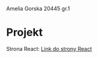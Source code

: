 Amelia Gorska 20445 gr.1


# Projekt

Strona React: [Link do strony React](https://gurska10028.github.io/GorskaAmeliaLabJS/react-app)


